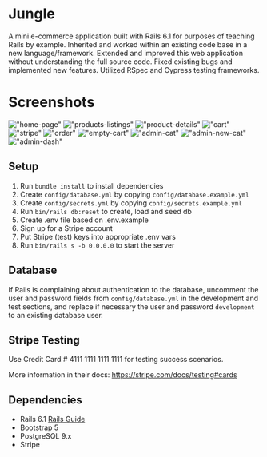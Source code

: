 # Jungle

A mini e-commerce application built with Rails 6.1 for purposes of teaching Rails by example. Inherited and worked within an existing code base in a new language/framework. Extended and improved this web application without understanding the full source code. Fixed existing bugs and implemented new features. Utilized RSpec and Cypress testing frameworks.

# Screenshots

!["home-page"](https://github.com/t-iffany/jungle-rails/blob/master/docs/home.png?raw=true)
!["products-listings"](https://github.com/t-iffany/jungle-rails/blob/master/docs/products-listings.png?raw=true)
!["product-details"](https://github.com/t-iffany/jungle-rails/blob/master/docs/product-details.png?raw=true)
!["cart"](https://github.com/t-iffany/jungle-rails/blob/master/docs/cart.png?raw=true)
!["stripe"](https://github.com/t-iffany/jungle-rails/blob/master/docs/stripe-purchase.png?raw=true)
!["order"](https://github.com/t-iffany/jungle-rails/blob/master/docs/order.png?raw=true)
!["empty-cart"](https://github.com/t-iffany/jungle-rails/blob/master/docs/empty-cart.png?raw=true)
!["admin-cat"](https://github.com/t-iffany/jungle-rails/blob/master/docs/admin-categories.png?raw=true)
!["admin-new-cat"](https://github.com/t-iffany/jungle-rails/blob/master/docs/admin-new-cat.png?raw=true)
!["admin-dash"](https://github.com/t-iffany/jungle-rails/blob/master/docs/admin-dash.png?raw=true)

## Setup

1. Run `bundle install` to install dependencies
2. Create `config/database.yml` by copying `config/database.example.yml`
3. Create `config/secrets.yml` by copying `config/secrets.example.yml`
4. Run `bin/rails db:reset` to create, load and seed db
5. Create .env file based on .env.example
6. Sign up for a Stripe account
7. Put Stripe (test) keys into appropriate .env vars
8. Run `bin/rails s -b 0.0.0.0` to start the server

## Database

If Rails is complaining about authentication to the database, uncomment the user and password fields from `config/database.yml` in the development and test sections, and replace if necessary the user and password `development` to an existing database user.

## Stripe Testing

Use Credit Card # 4111 1111 1111 1111 for testing success scenarios.

More information in their docs: <https://stripe.com/docs/testing#cards>

## Dependencies

- Rails 6.1 [Rails Guide](http://guides.rubyonrails.org/v6.1/)
- Bootstrap 5
- PostgreSQL 9.x
- Stripe
